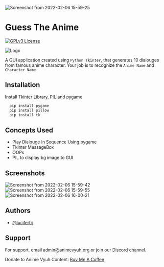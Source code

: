![Screenshot from 2022-02-06 15-59-25](https://user-images.githubusercontent.com/66197713/152676820-7f956ce8-465d-436f-97dd-254c1c328096.png)

# Guess The Anime
[![GPLv3 License](https://img.shields.io/badge/License-GPL%20v3-yellow.svg)](https://opensource.org/licenses/)

![Logo](https://animevyuh.org/wp-content/uploads/2021/09/cropped-animevyuh-1-130x98.png)

A GUI application created using `Python Tkinter`, that generates 10 dialouges from famous anime character. 
Your job is to recognize the `Anime Name` and `Character Name`


## Installation

Install Tkinter Library, PIL and pygame

```py
  pip install pygame
  pip install pillow
  pip install tk
```

## Concepts Used

- Play Dialouge In Sequence Using pygame
- Tkinter MessageBox
- OOPs
- PIL to display bg image to GUI

## Screenshots

![Screenshot from 2022-02-06 15-59-42](https://user-images.githubusercontent.com/66197713/152676830-edfda5c9-f6bd-483b-98f0-6c6460cc8d8b.png)
![Screenshot from 2022-02-06 15-59-55](https://user-images.githubusercontent.com/66197713/152676857-91b24c57-94dd-4321-81a3-4c2bd19549bc.png)
![Screenshot from 2022-02-06 16-00-21](https://user-images.githubusercontent.com/66197713/152676876-50c0720b-c704-4bd5-a401-dbb287a3c775.png)


## Authors

- [@lucifertrj](https://www.github.com/lucifertrj)


## Support

For support, email admin@animevyuh.org or join our [Discord](https://discord.gg/MTg7eVvpjx) channel.

Donate to Anime Vyuh Content: [Buy Me A Coffee](https://www.buymeacoffee.com/trjtarun)
